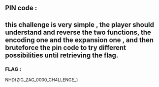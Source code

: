 ## PIN code :
this challenge is very simple , the player should understand and reverse the two functions, the encoding one and the expansion one , and then bruteforce the pin code to try different possibilities until retrieving the flag.
----
### FLAG :
NHD{ZIG_ZAG_0000_CH4LLENGE_}
